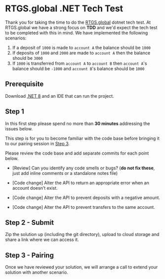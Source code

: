 # RTGS.global .NET Tech Test

Thank you for taking the time to do the [RTGS.global](https://rtgs.global) dotnet tech test. At RTGS.global we have a strong focus on __TDD__ and we'd expect the tech test to be completed with this in mind. We have implemented the following scenarios:

1. If a deposit of `1000` is made to `account A` the balance should be `1000`
2. If deposits of `1000` and `2000` are made to `account A` then the balance should be `3000`
3. If `1000` is transferred from `account A` to `account B` then `account A`'s balance should be `-1000` and `account B`'s balance should be `1000`

## Prerequisite
Download [.NET 8](https://dotnet.microsoft.com/en-us/download/dotnet/8.0) and an IDE that can run the project.

## Step 1

In this first step please spend no more than __30 minutes__ addressing the issues below. 

This step is for you to become familiar with the code base before bringing it to our pairing session in [Step 3](#step-3---pairing).

Please review the code base and add separate commits for each point below.

- [Review] Can you identify any code smells or bugs? (**do not fix these**, just add inline comments or a standalone notes file)

- [Code change] Alter the API to return an appropriate error when an account doesn't exist.
- [Code change] Alter the API to prevent deposits with a negative amount.
- [Code change] Alter the API to prevent transfers to the same account.

## Step 2 - Submit

Zip the solution up (including the git directory), upload to cloud storage and share a link where we can access it.

## Step 3 - Pairing

Once we have reviewed your solution, we will arrange a call to extend your solution with another scenario.
